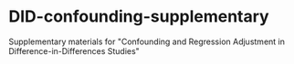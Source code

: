 # DID-confounding-supplementary
Supplementary materials for "Confounding and Regression Adjustment in Difference-in-Differences Studies"

